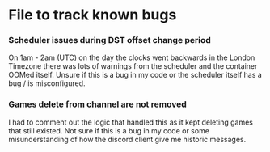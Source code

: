# File to track known bugs

### Scheduler issues during DST offset change period

On 1am - 2am (UTC) on the day the clocks went backwards in the London Timezone there was lots of warnings from the scheduler and the container OOMed itself. Unsure if this is a bug in my code or the scheduler itself has a bug / is misconfigured.

### Games delete from channel are not removed

I had to comment out the logic that handled this as it kept deleting games that still existed. Not sure if this is a bug in my code or some misunderstanding of how the discord client give me historic messages.

